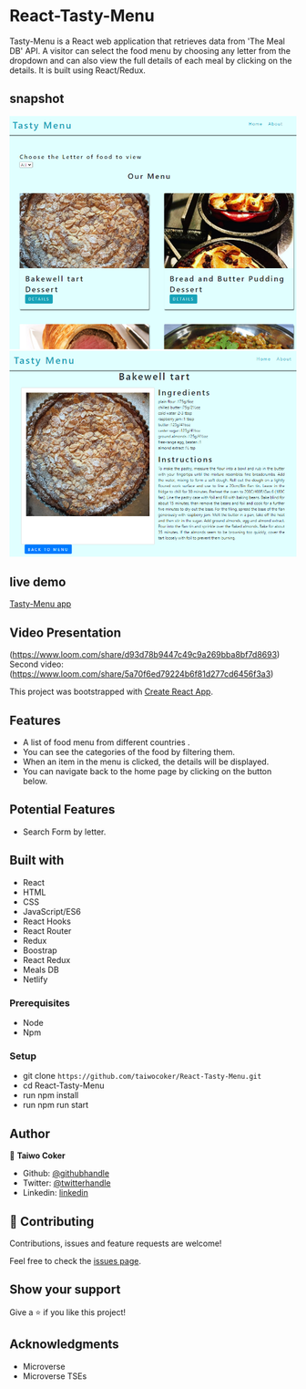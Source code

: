 # React-Tasty-Menu
Tasty-Menu is a React web application that retrieves data from 'The Meal DB' API. A visitor can select the food menu by choosing any letter from the dropdown and can also view the full details of each meal by clicking on the details. It is built using React/Redux.

## snapshot
![Tasty-Menu](snapshot.png)
![Tasty-Menu](snapshot2.PNG)

## live demo
[Tasty-Menu app](https://infallible-blackwell-869250.netlify.app/)

## Video Presentation
(https://www.loom.com/share/d93d78b9447c49c9a269bba8bf7d8693)
Second video: (https://www.loom.com/share/5a70f6ed79224b6f81d277cd6456f3a3)

This project was bootstrapped with [Create React App](https://github.com/facebook/create-react-app).

## Features
- A list of food menu from different countries .
- You can see the categories of the food by filtering them.
- When an item in the menu is clicked, the details will be displayed.
- You can navigate back to the home page by clicking on the button below.

## Potential Features
- Search Form by letter.


## Built with
- React
- HTML
- CSS
- JavaScript/ES6
- React Hooks
- React Router
- Redux
- Boostrap
- React Redux
- Meals DB
- Netlify

### Prerequisites

- Node
- Npm

### Setup

- git clone `https://github.com/taiwocoker/React-Tasty-Menu.git`
- cd React-Tasty-Menu
- run npm install
- run npm run start

## Author

👤 **Taiwo Coker**

- Github: [@githubhandle](https://github.com/taiwocoker)
- Twitter: [@twitterhandle](https://twitter.com/SelloCoker)
- Linkedin: [linkedin](https://linkedin.com/in/taiwo-coker)


## 🤝 Contributing

Contributions, issues and feature requests are welcome!

Feel free to check the [issues page](https://github.com/taiwocoker/React-Tasty-Menu/issues).

## Show your support

Give a ⭐️ if you like this project!

## Acknowledgments

- Microverse
- Microverse TSEs

